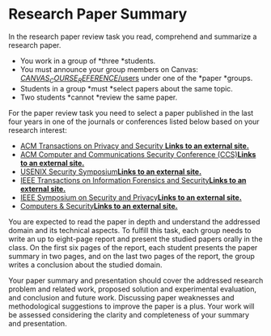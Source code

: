 # Research Paper Summary

In the research paper review task you read, comprehend and summarize a research paper.

* You work in a group of *three *students.
* You must announce your group members on Canvas: [$CANVAS_COURSE_REFERENCE$/users](https://canvas.sfu.ca/courses/71722/users) under one of the *paper *groups.
* Students in a group *must *select papers about the same topic.
* Two students *cannot *review the same paper.

For the paper review task you need to select a paper published in the last four years in one of the journals or conferences listed below based on your research interest:

* [ACM Transactions on Privacy and Security **Links to an external site.**](https://dl.acm.org/journal/tops)
* [ACM Computer and Communications Security Conference (CCS)**Links to an external site.**](https://dl.acm.org/conference/ccs)
* [USENIX Security Symposium**Links to an external site.**](https://www.usenix.org/publications/proceedings)
* [IEEE Transactions on Information Forensics and Security**Links to an external site.**](https://signalprocessingsociety.org/publications-resources/ieee-transactions-information-forensics-and-security)
* [IEEE Symposium on Security and Privacy**Links to an external site.**](https://www.ieee-security.org/TC/SP2022/)
* [Computers & Security**Links to an external site.**](https://www.journals.elsevier.com/computers-and-security)

You are expected to read the paper in depth and understand the addressed domain and its technical aspects. To fulfill this task, each group needs to write an up to eight-page report and present the studied papers orally in the class. On the first six pages of the report, each student presents the paper summary in two pages, and on the last two pages of the report, the group writes a conclusion about the studied domain.

Your paper summary and presentation should cover the addressed research problem and related work, proposed solution and experimental evaluation, and conclusion and future work. Discussing paper weaknesses and methodological suggestions to improve the paper is a plus. Your work will be assessed considering the clarity and completeness of your summary and presentation.
